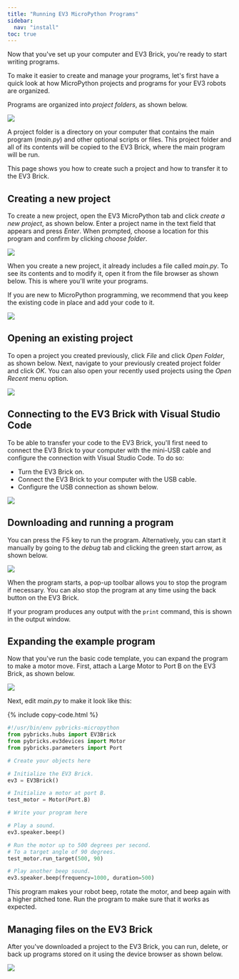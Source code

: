 ```yaml
---
title: "Running EV3 MicroPython Programs"
sidebar:
  nav: "install"
toc: true
---
```



Now that you've set up your computer and EV3 Brick, you're ready to start
writing programs.

To make it easier to create and manage your programs, let's first have a quick
look at how MicroPython projects and programs for your EV3 robots are
organized.

Programs are organized into *project folders*, as shown below.

![](/assets/images/projectstructure_label.png)

A project folder is a directory on your
computer that contains the main program (*main.py*) and other optional
scripts or files. This project folder and all of its contents will be copied
to the EV3 Brick, where the main program will be run.

This page shows you how to create such a project and how to transfer it to the
EV3 Brick.

## Creating a new project

To create a new project, open the EV3 MicroPython tab and
click *create a new project*, as shown below. Enter a
project name in the text field that appears and press *Enter*. When prompted,
choose a location for this program and confirm by clicking *choose folder*.

![](/assets/images/newproject_label.png)

When you create a new project, it already includes a file called *main.py*. To
see its contents and to modify it, open it from the file browser as shown
below. This is where you'll write your programs.

If you are new to MicroPython programming, we recommend that you keep the
existing code in place and add your code to it.

![](/assets/images/projectoverview_label.png)

## Opening an existing project

To open a project you created previously, click *File* and click
*Open Folder*, as shown below. Next, navigate to
your previously created project folder and click *OK*. You can also open your
recently used projects using the *Open Recent* menu option.

![](/assets/images/existingproject_label.png)


## Connecting to the EV3 Brick with Visual Studio Code

To be able to transfer your code to the EV3 Brick, you'll first need to
connect the EV3 Brick to your computer with the mini-USB cable and configure
the connection with Visual Studio Code. To do so:

- Turn the EV3 Brick on.
- Connect the EV3 Brick to your computer with the USB cable.
- Configure the USB connection as shown below.

![](/assets/images/connecting_label.png)

## Downloading and running a program

You can press the F5 key to run the program. Alternatively, you can start it
manually by going to the *debug* tab and clicking the green start arrow, as
shown below.

![](/assets/images/running_label.png)

When the program starts, a pop-up toolbar allows you to stop the program if
necessary. You can also stop the program at any time using the back button on
the EV3 Brick.

If your program produces any output with the ``print`` command, this is shown
in the output window.


## Expanding the example program

Now that you've run the basic code template, you can expand the program to
make a motor move. First, attach a Large Motor to Port B on the EV3 Brick,
as shown below.

![](/assets/images/firstprogram_label.png)

Next, edit *main.py* to make it look like this:

{% include copy-code.html %}
```python
#!/usr/bin/env pybricks-micropython
from pybricks.hubs import EV3Brick
from pybricks.ev3devices import Motor
from pybricks.parameters import Port

# Create your objects here

# Initialize the EV3 Brick.
ev3 = EV3Brick()

# Initialize a motor at port B.
test_motor = Motor(Port.B)

# Write your program here

# Play a sound.
ev3.speaker.beep()

# Run the motor up to 500 degrees per second.
# To a target angle of 90 degrees.
test_motor.run_target(500, 90)

# Play another beep sound.
ev3.speaker.beep(frequency=1000, duration=500)
```


This program makes your robot beep, rotate the motor, and beep again with a
higher pitched tone. Run the program to make sure that it works as expected.

## Managing files on the EV3 Brick

After you've downloaded a project to the EV3 Brick, you can run, delete, or
back up programs stored on it using the device browser as shown below.

![](/assets/images/files_label.png)
